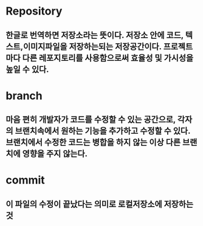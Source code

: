# Repository
## 한글로 번역하면 저장소라는 뜻이다. 저장소 안에 코드, 텍스트,이미지파일을 저장하는되는 저장공간이다. 프로젝트마다 다른 레포지토리를 사용함으로써 효율성 및 가시성을 높일 수 있다.

# branch 
## 마음 편히 개발자가 코드를 수정할 수 있는 공간으로, 각자의 브랜치속에서 원하는 기능을 추가하고 수정할 수 있다. 브랜치에서 수정한 코드는 병합을 하지 않는 이상 다른 브랜치에 영향을 주지 않는다.

# commit 
## 이 파일의 수정이 끝났다는 의미로 로컬저장소에 저장하는 것
